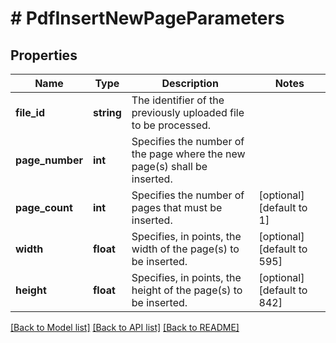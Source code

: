 # # PdfInsertNewPageParameters

## Properties

Name | Type | Description | Notes
------------ | ------------- | ------------- | -------------
**file_id** | **string** | The identifier of the previously uploaded file to be processed. | 
**page_number** | **int** | Specifies the number of the page where the new page(s) shall be inserted. | 
**page_count** | **int** | Specifies the number of pages that must be inserted. | [optional] [default to 1]
**width** | **float** | Specifies, in points, the width of the page(s) to be inserted. | [optional] [default to 595]
**height** | **float** | Specifies, in points, the height of the page(s) to be inserted. | [optional] [default to 842]

[[Back to Model list]](../../README.md#documentation-for-models) [[Back to API list]](../../README.md#documentation-for-api-endpoints) [[Back to README]](../../README.md)


